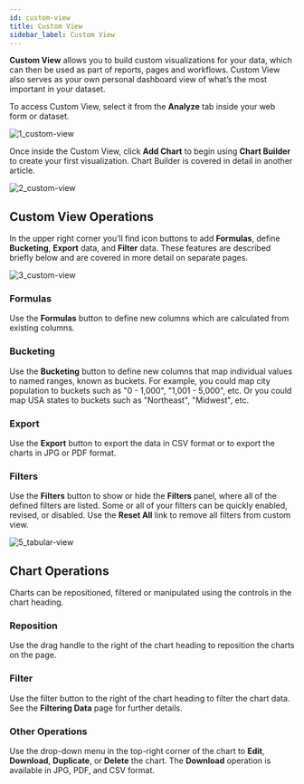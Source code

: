 ```yaml
---
id: custom-view
title: Custom View
sidebar_label: Custom View
---
```


<div style={{textAlign: "justify"}}>

**Custom View** allows you to build custom visualizations for your data, which can then be used as part of reports, pages and workflows. Custom View also serves as your own personal dashboard view of what’s the most important in your dataset. 

To access Custom View, select it from the **Analyze** tab inside your web form or dataset. 

![1_custom-view](https://s3.amazonaws.com/cdn.qrvey.com/documentation_assets/ui-docs/dataviews/3.4.3.7_custom-view/1_custom-view.png#thumbnail-60)

Once inside the Custom View, click **Add Chart** to begin using **Chart Builder** to create your first visualization. Chart Builder is covered in detail in another article. 

![2_custom-view](https://s3.amazonaws.com/cdn.qrvey.com/documentation_assets/ui-docs/dataviews/3.4.3.7_custom-view/2_custom-view.png#thumbnail)


## Custom View Operations
In the upper right corner you’ll find icon buttons to add **Formulas**, define **Bucketing**, **Export** data, and **Filter** data. These features are described briefly below and are covered in more detail on separate pages. 

![3_custom-view](https://s3.amazonaws.com/cdn.qrvey.com/documentation_assets/ui-docs/dataviews/3.4.3.7_custom-view/3_custom-view.png#thumbnail-60)

### Formulas
Use the **Formulas** button to define new columns which are calculated from existing columns.

### Bucketing
Use the **Bucketing** button to define new columns that map individual values to named ranges, known as buckets. For example, you could map city population to buckets such as "0 - 1,000", "1,001 - 5,000", etc. Or you could map USA states to buckets such as "Northeast", "Midwest", etc.

### Export
Use the **Export** button to export the data in CSV format or to export the charts in JPG or PDF format.

### Filters

Use the **Filters** button to show or hide the **Filters** panel, where all of the defined filters are listed. Some or all of your filters can be quickly enabled, revised, or disabled. Use the **Reset All** link to remove all filters from custom view.

![5_tabular-view](https://s3.amazonaws.com/cdn.qrvey.com/documentation_assets/ui-docs/dataviews/3.4.3.6_tabular-view/5_tabular-view.png#thumbnail-40)


## Chart Operations

Charts can be repositioned, filtered or manipulated using the controls in the chart heading.

### Reposition
Use the drag handle to the right of the chart heading to reposition the charts on the page.

### Filter
Use the filter button to the right of the chart heading to filter the chart data. See the **Filtering Data** page for further details.

### Other Operations
Use the drop-down menu in the top-right corner of the chart to **Edit**, **Download**, **Duplicate**, or **Delete** the chart. The **Download** operation is available in JPG, PDF, and CSV format. 

</div>